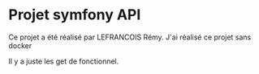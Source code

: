 # Projet symfony API

Ce projet a été réalisé par LEFRANCOIS Rémy.
J'ai réalisé ce projet sans docker

Il y a juste les get de fonctionnel.